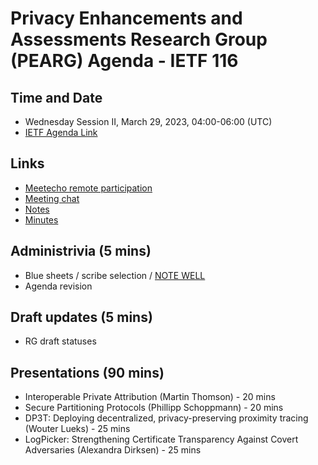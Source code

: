 # Privacy Enhancements and Assessments Research Group (PEARG) Agenda - IETF 116

## Time and Date

* Wednesday Session II, March 29, 2023, 04:00-06:00 (UTC)
* [IETF Agenda Link](https://datatracker.ietf.org/meeting/116/agenda/?show=pearg)

## Links

* [Meetecho remote participation](https://meetings.conf.meetecho.com/ietf116/?group=pearg&short=&item=1)
* [Meeting chat](xmpp:pearg@jabber.ietf.org?join) 
* [Notes](https://codimd.ietf.org/notes-ietf-116-pearg) 
* [Minutes](https://datatracker.ietf.org/doc/minutes-116-pearg/)

## Administrivia (5 mins)

* Blue sheets / scribe selection / [NOTE WELL](https://www.ietf.org/about/note-well.html) 
* Agenda revision

## Draft updates (5 mins)
* RG draft statuses

## Presentations  (90 mins)
* Interoperable Private Attribution (Martin Thomson) - 20 mins
* Secure Partitioning Protocols (Phillipp Schoppmann) - 20 mins
* DP3T: Deploying decentralized, privacy-preserving proximity tracing (Wouter Lueks) - 25 mins
* LogPicker: Strengthening Certificate Transparency Against Covert Adversaries (Alexandra Dirksen) - 25 mins

